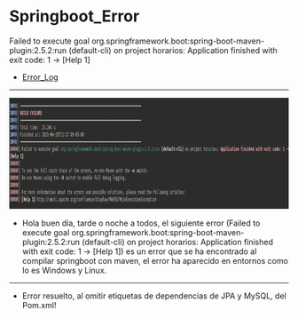 # Springboot_Error
Failed to execute goal org.springframework.boot:spring-boot-maven-plugin:2.5.2:run (default-cli) on project horarios: Application finished with exit code: 1 -> [Help 1]

- [Error_Log](https://github.com/BQPTheroy/Springboot_Error/blob/main/Error_Log)


<hr>

<p align="center">
  <a href="https://github.com/BQPTheroy/Springboot_Error/blob/main/Error_Log.png">
    <img src="Images/Error_Log.png" alt="Logo" width="1050" height="200">
  </a>
</p>





- Hola buen día, tarde o noche a todos, el siguiente error (Failed to execute goal org.springframework.boot:spring-boot-maven-plugin:2.5.2:run (default-cli) on project horarios: Application finished with exit code: 1 -> [Help 1]) es un error que se ha encontrado al compilar springboot con maven, el error ha aparecido en entornos como lo es Windows y Linux.


<hr>


  - Error resuelto, al omitir etiquetas de dependencias de JPA y MySQL, del Pom.xml!

